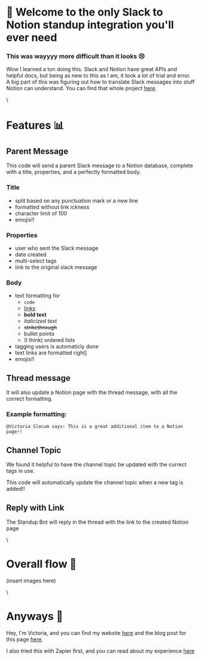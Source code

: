# 👋 Welcome to the only Slack to Notion standup integration you'll ever need
### This was wayyyy more difficult than it looks 😢

Wow I learned a ton doing this. Slack and Notion have great APIs and helpful docs, but being as new to this as I am, it took a lot of trial and error. A big part of this was figuring out how to translate Slack messages into stuff Notion can understand. You can find that whole project [here](https://github.com/victoriaslocum752/slack-notion-translation). 

\
# Features 📊  
## Parent Message  
This code will send a parent Slack message to a Notion database, complete with a title, properties, and a perfectly formatted body.  

### Title  
- split based on any punctuation mark or a new line
- formatted without link ickness
- character limit of 100
- emojis!!  

### Properties  
- user who sent the Slack message
- date created
- multi-select tags
- link to the original slack message  

### Body  
- text formatting for 
  - `code`
  - [links](https://findtheinvisiblecow.com/)
  - **bold text**
  - *italicized text*
  - ~~strikethrough~~
  - bullet points
  - (I think) ordered lists
- tagging users is automaticly done
- text links are formatted right]
- emojis!!

## Thread message  
It will also update a Notion page with the thread message, with all the correct formatting.  

### Example formatting:   
```
@Victoria Slocum says: This is a great additional item to a Notion page!! 
```

## Channel Topic  
We found it helpful to have the channel topic be updated with the currect tags in use.  

This code will automatically update the channel topic when a new tag is added!!  

## Reply with Link
The Standup Bot will reply in the thread with the link to the created Notion page  

\
# Overall flow 🌊

(insert images here)  

\
# Anyways 👋
Hey, I'm Victoria, and you can find my website [here](https://victoriaslocum.com) and the blog post for this page [here](https://comingsoon.com).  

I also tried this with Zapier first, and you can read about my experience [here](https://dev.to/victoriaslocum/a-notion-slack-integration-for-standups-5egn)